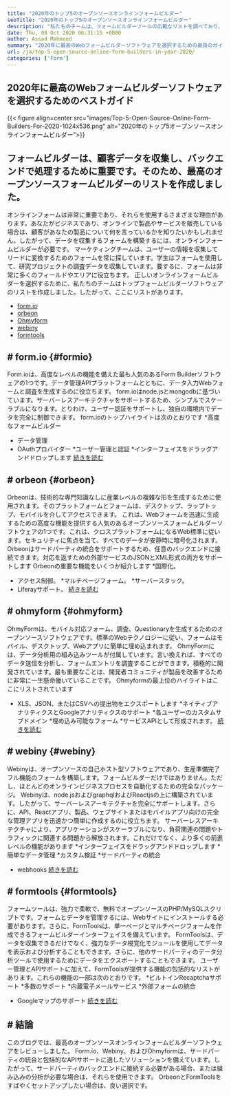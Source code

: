 ```yaml
---
title: "2020年のトップ5のオープンソースオンラインフォームビルダー" 
seoTitle: "2020年のトップ5のオープンソースオンラインフォームビルダー" 
description: "私たちのチームは、フォームビルダーツールの広範なリストを調べており、あなたのためのトップオンラインフォームビルダーソフトウェアのいくつかを短くリストしました。" 
date: Thu, 08 Oct 2020 06:31:15 +0000
author: Assad Mahmood
summary: "2020年に最高のWebフォームビルダーソフトウェアを選択するための最良のガイド" 
url: /ja/top-5-open-source-online-form-builders-in-year-2020/
categories: ['Form']
---
```


## 2020年に最高のWebフォームビルダーソフトウェアを選択するためのベストガイド

{{< figure align=center src="images/Top-5-Open-Source-Online-Form-Builders-For-2020-1024x536.png" alt="2020年のトップ5オープンソースオンラインフォームビルダー">}}


## フォームビルダーは、顧客データを収集し、バックエンドで処理するために重要です。そのため、最高のオープンソースフォームビルダーのリストを作成しました。
オンラインフォームは非常に重要であり、それらを使用するさまざまな理由があります。あなたがビジネスであり、オンラインで製品やサービスを販売している場合は、顧客があなたの製品について何を言っているかを知りたいかもしれません。したがって、データを収集するフォームを構築するには、オンラインフォームビルダーが必要です。
マーケティングチームは、ユーザーの情報を収集してリードに変換するためのフォームを常に探しています。学生はフォームを使用して、研究プロジェクトの調査データを収集しています。要するに、フォームは非常に多くのフィールドやエリアに役立ちます。
正しいオンラインフォームビルダーを選択するために、私たちのチームはトップフォームビルダーソフトウェアのリストを作成しました。したがって、ここにリストがあります。
  * [form.io][1]
  * [orbeon][2]
  * [Ohmyform][3]
  * [webiny][4]
  * [formtools][5]

## # **form.io**    {#formio}
Form.ioは、高度なレベルの機能を備えた最も人気のあるForm Builderソフトウェアの1つです。データ管理APIプラットフォームとともに、データ入力Webフォームと調査を生成するのに役立ちます。
form.ioはnode.jsとmongodbに基づいています。サーバーレスアーキテクチャをサポートするため、シンプルでスケーラブルになります。とりわけ、ユーザー認証をサポートし、独自の環境内でデータを完全に制御できます。
form.ioのトップハイライトは次のとおりです
  *高度なフォームビルダー
  * データ管理
  * OAuthプロバイダー
  *ユーザー管理と認証
  *インターフェイスをドラッグアンドドロップします
    [続きを読む][6]

## # **orbeon**    {#orbeon}
Orbeonは、技術的な専門知識なしに産業レベルの複雑な形を生成するために使用されます。そのプラットフォームとフォームは、デスクトップ、ラップトップ、モバイルを介してアクセスできます。
これは、Webフォームを迅速に生成するための高度な機能を提供する人気のあるオープンソースフォームビルダーソフトウェアの1つです。これは、クロスプラットフォームになるWeb標準に従います。セキュリティに焦点を当て、すべてのデータが安静時に暗号化されます。
Orbeonはサードパーティの統合をサポートするため、任意のバックエンドに接続できます。対応を返すための外部サービスのJSONとXML形式の両方をサポートします
Orbeonの重要な機能をいくつか紹介します
  *国際化。
  * アクセス制御。
  *マルチページフォーム。
  *サーバースタック。
  * Liferayサポート。
    [続きを読む][7]

## # **ohmyform**    {#ohmyform}
OhmyFormは、モバイル対応フォーム、調査、Questionaryを生成するためのオープンソースソフトウェアです。標準のWebテクノロジーに従い、フォームはモバイル、デスクトップ、Webアプリに簡単に埋め込まれます。
OhmyFormには、データ分析用の組み込みツールが付属しています。言い換えれば、すべてのデータ送信を分析し、フォームエントリを調査することができます。積極的に開発されています。最も重要なことは、開発者コミュニティが製品を改善するために非常に一生懸命働いていることです。
Ohmyformの最上位のハイライトはここにリストされています
  * XLS、JSON、またはCSVへの提出物をエクスポートします
  *ネイティブアナリティクスとGoogleアナリティクスのサポート
  *各ユーザーのカスタムサブドメイン
  *埋め込み可能なフォーム
  *サービスAPIとして形成されます。
    [続きを読む][8]

## # **webiny**    {#webiny}
Webinyは、オープンソースの自己ホスト型ソフトウェアであり、生産準備完了フル機能のフォームを構築します。フォームビルダーだけではありません。ただし、ほとんどのオンラインビジネスプロセスを自動化するための完全なパッケージ。
Webinyは、node.jsおよびgraphqlおよびReactjsの上に構築されています。したがって、サーバーレスアーキテクチャを完全にサポートします。さらに、API、Reactアプリ、製品、ウェブサイトまたはモバイルアプリ向けの完全な管理アプリを迅速かつ簡単に作成するのに役立ちます。
サーバーレスアーキテクチャにより、アプリケーションがスケーラブルになり、負荷関連の問題やトラフィックに関連する問題から解放されます。これだけでなく、より多くの前進レベルの機能があります
  *インターフェイスをドラッグアンドドロップします
  *簡単なデータ管理
  *カスタム検証
  *サードパーティの統合
  * webhooks
    [続きを読む][9]

## # **formtools**    {#formtools}
フォームツールは、強力で柔軟で、無料でオープンソースのPHP/MySQLスクリプトです。フォームとデータを管理するには、Webサイトにインストールする必要があります。さらに、FormToolsは、単一ページとマルチページフォームを作成できるフォームビルダーインターフェイスを備えています。
FormToolsは、データを収集できるだけでなく、強力なデータ視覚化モジュールを使用してデータを表示および分析することもできます。さらに、他のサードパーティのデータ分析ツールで使用するためにデータをエクスポートすることもできます。
ユーザー管理とAPIサポートに加えて、FormToolsが提供する機能の包括的なリストがあります。これらの機能の一部は次のとおりです。
  *ビルトインRecaptchaサポート
  *多数のサポート
  *内蔵電子メールサービス
  *外部フォームの統合
  * Googleマップのサポート
    [続きを読む][10]

## # 結論
このブログでは、最高のオープンソースオンラインフォームビルダーソフトウェアをレビューしました。 Form.io、Webiny、およびOhmyformは、サードパーティの統合と包括的なAPIサポートに適したソリューションを備えています。したがって、サードパーティのバックエンドに接続する必要がある場合、または組み込みの分析が必要な場合は、それらを使用できます。 OrbeonとFormToolsをすばやくセットアップしたい場合は、良い選択です。

  
[1]: #formio
[2]: #orbeon
[3]: #ohmyform
[4]: #webiny
[5]: #formtools
[6]: https://products.containerize.com/form/formio
[7]: https://products.containerize.com/form/orbeon
[8]: https://products.containerize.com/form/ohmyform
[9]: https://products.containerize.com/form/webiny
[10]: https://products.containerize.com/form/formtools
